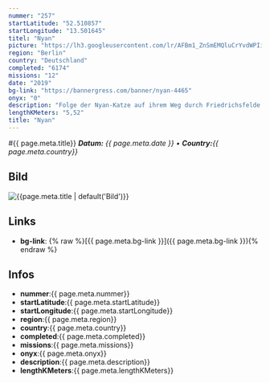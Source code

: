 ```yaml
---
nummer: "257"
startLatitude: "52.510857"
startLongitude: "13.501645"
titel: "Nyan"
picture: "https://lh3.googleusercontent.com/lr/AFBm1_ZnSmEMQluCrYvdWPIijgmGefM0vjf8MQgfHWURgBc1Y1oDz3zsffUXV0OM_IUmsQCDMklRb_LL0na2xuz2jaCTL9CN6Zm9YGuTXqhPLKtwyTZV5HyIyK4F2M0gu0qDfCaSfWsdroa0y069LofOIJfJZKW1CgoKTJv2_R2carY0KNtDucLECMDY9yp_0QdIAVGy1_k4ATrRiLoLGzVUDdZvpnLd3DHwPoZTJ2NatpsAFLSqXgdQkpaSb4BsNsUAP35z24nzQIWiax8SpdzpG7wkz3uH7U-zw2ng8ow61Q2THBmG16cFqFhRZ2Ou8MbM49JvUk7udr5Ow4JpwArxTJjhwnKKFSFmLvGDa-PmbQE3t7Vkw4DW4hoFpiKlsVYTBKVVQrYNnJZ_BG-pM9LZTjfKs8G8V1gZcqoJ1ngkg6qJ6zBrkwf6v4RAnHEuskBmj9VN9DYpU1taRtru1pNTuPDVz9_b5X0WidBqq7m4N6-AiVqymrge_yK8JCnz35x48rFI6G-yyVgmjfhhM4mSQK-gKTWBp1HcPMlFIo8zjn_lCyZWu40flpGGZtY70lT_N2KBKsdW1xphgGj5t-z8diZUUtF8djajcrSvuHUWZD2-9U5Ap2CseaE2LJQFiRy6_rEYOWf4kWWzKGNpEDW-vKIc8z3L3VOIn0BWDUgZFtfgYR3G0axytLbiTtrY4eyEwZloA56eNi7eLpXMs7MjR9gsjAarJOIGdNqAmjfZvMEMe6sYHdDkkv6hgGJ8O2FQ8vA62SMLye2c73vELHlFKedT1Lw7mfpLitIqov5lOLgeaG32iiWqxayFoaBetho0eV2OO4Ir1f83cbpuj0ctZ1TK_v2u274"
region: "Berlin"
country: "Deutschland"
completed: "6174"
missions: "12"
date: "2019"
bg-link: "https://bannergress.com/banner/nyan-4465"
onyx: "0"
description: "Folge der Nyan-Katze auf ihrem Weg durch Friedrichsfelde und den Weitlingkiez.\n\nFollow Nyan Cat on its way through Friedrichsfelde and Weitlingkiez."
lengthKMeters: "5,52"
title: "Nyan"
---
```


#{{ page.meta.title}}
_**Datum:** {{ page.meta.date }} • **Country:**{{ page.meta.country}}_

## Bild
![{{page.meta.title | default('Bild')}}]({{page.meta.picture}})

## Links
- **bg-link**: {% raw %}[{{ page.meta.bg-link }}]({{ page.meta.bg-link }}){% endraw %}

## Infos
- **nummer**:{{ page.meta.nummer}}
- **startLatitude**:{{ page.meta.startLatitude}}
- **startLongitude**:{{ page.meta.startLongitude}}
- **region**:{{ page.meta.region}}
- **country**:{{ page.meta.country}}
- **completed**:{{ page.meta.completed}}
- **missions**:{{ page.meta.missions}}
- **onyx**:{{ page.meta.onyx}}
- **description**:{{ page.meta.description}}
- **lengthKMeters**:{{ page.meta.lengthKMeters}}


